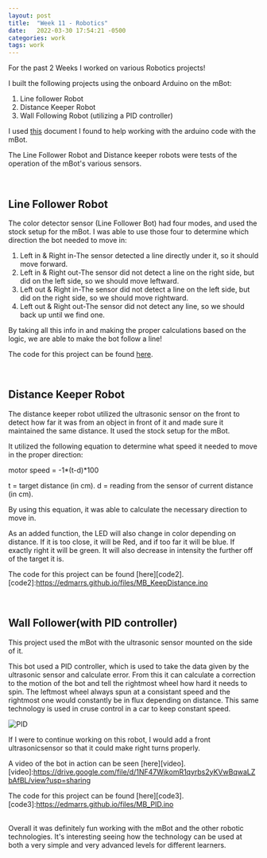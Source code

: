 ```yaml
---
layout: post
title:  "Week 11 - Robotics"
date:   2022-03-30 17:54:21 -0500
categories: work
tags: work
---
```


For the past 2 Weeks I worked on various Robotics projects!

I built the following projects using the onboard Arduino on the mBot:

1. Line follower Robot
2. Distance Keeper Robot
3. Wall Following Robot (utilizing a PID controller)

I used [this][mbotDoc] document I found to help working with the arduino code with the mBot.

[mbotDoc]: https://docs.google.com/document/d/16uXDUmgN_9jM2sp_KGJtZZfQTpQ2-PzLDtjUFla_FcA/edit#

The Line Follower Robot and Distance keeper robots were tests of the operation of the mBot's various sensors.

<br>

<h2> Line Follower Robot</h2>
The color detector sensor (Line Follower Bot) had four modes, and used the stock setup for the mBot. I was able to use those four to determine which direction the bot needed to move in:

1. Left in & Right in-The sensor detected a line directly under it, so it should move forward.
2. Left in & Right out-The sensor did not detect a line on the right side, but did on the left side, so we should move leftward.
3. Left out & Right in-The sensor did not detect a line on the left side, but did on the right side, so we should move rightward.
4. Left out & Right out-The sensor did not detect any line, so we should back up until we find one.

By taking all this info in and making the proper calculations based on the logic, we are able to make the bot follow a line!

The code for this project can be found [here][code1].

[code1]: https://edmarrs.github.io/files/MB_FollowLine.ino

<br>
<h2> Distance Keeper Robot</h2>
The distance keeper robot utilized the ultrasonic sensor on the front to detect how far it was from an object in front of it and made sure it maintained the same distance. It used the stock setup for the mBot.

It utilized the following equation to determine what speed it needed to move in the proper direction:

motor speed = -1*(t-d)*100

t = target distance (in cm).
d = reading from the sensor of current distance (in cm). 

By using this equation, it was able to calculate the necessary direction to move in.

As an added function, the LED will also change in color depending on distance. If it is too close, it will be Red, and if too far it will be blue. If exactly right it will be green. It will also decrease in intensity the further off of the target it is.

The code for this project can be found [here][code2].
[code2]:https://edmarrs.github.io/files/MB_KeepDistance.ino

<br>
<h2>Wall Follower(with PID controller)</h2>

This project used the mBot with the ultrasonic sensor mounted on the side of it.

This bot used a PID controller, which is used to take the data given by the ultrasonic sensor and calculate error. From this it can calculate a correction to the motion of the bot and tell the rightmost wheel how hard it needs to spin. The leftmost wheel always spun at a consistant speed and the rightmost one would constantly be in flux depending on distance. This same technology is used in cruse control in a car to keep constant speed.

![PID](https://edmarrs.github.io/images/PID.PNG)

If I were to continue working on this robot, I would add a front ultrasonicsensor so that it could make right turns properly.

A video of the bot in action can be seen [here][video].
[video]:https://drive.google.com/file/d/1NF47WjkomR1qyrbs2yKVwBqwaLZbAfBL/view?usp=sharing

The code for this project can be found [here][code3].
[code3]:https://edmarrs.github.io/files/MB_PID.ino

<br>
Overall it was definitely fun working with the mBot and the other robotic technologies. It's interesting seeing how the technology can be used at both a very simple and very advanced levels for different learners.


 










